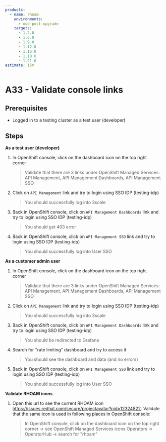 ```yaml
---
products:
  - name: rhoam
    environments:
      - osd-post-upgrade
    targets:
      - 1.2.0
      - 1.6.0
      - 1.9.0
      - 1.12.0
      - 1.15.0
      - 1.18.0
      - 1.21.0
estimate: 15m
---
```


# A33 - Validate console links

## Prerequisites

- Logged in to a testing cluster as a test user (developer)

## Steps

**As a test user (developer)**

1. In OpenShift console, click on the dashboard icon on the top right corner
   > Validate that there are 3 links under OpenShift Managed Services: API Management, API Management Dashboards, API Management SSO
2. Click on `API Management` link and try to login using SSO IDP (testing-idp)
   > You should successfully log into 3scale
3. Back in OpenShift console, click on `API Management Dashboards` link and try to login using SSO IDP (testing-idp)
   > You should get 403 error
4. Back in OpenShift console, click on `API Management SSO` link and try to login using SSO IDP (testing-idp)
   > You should successfully log into User SSO

**As a customer admin user**

1. In OpenShift console, click on the dashboard icon on the top right corner
   > Validate that there are 3 links under OpenShift Managed Services: API Management, API Management Dashboards, API Management SSO
2. Click on `API Management` link and try to login using SSO IDP (testing-idp)
   > You should successfully log into 3scale
3. Back in OpenShift console, click on `API Management Dashboards` link and try to login using SSO IDP (testing-idp)
   > You should be redirected to Grafana
4. Search for "rate limiting" dashboard and try to access it
   > You should see the dashboard and data (and no errors)
5. Back in OpenShift console, click on `API Management SSO` link and try to login using SSO IDP (testing-idp)
   > You should successfully log into User SSO

**Validate RHOAM icons**

1. Open this url to see the current RHOAM icon https://issues.redhat.com/secure/projectavatar?pid=12324822. Validate that the same icon is used in following places in OpenShift console:
   > In OpenShift console, click on the dashboard icon on the top right corner -> see OpenShift Managed Services icons
   > Operators -> OperatorHub -> search for "rhoam"
